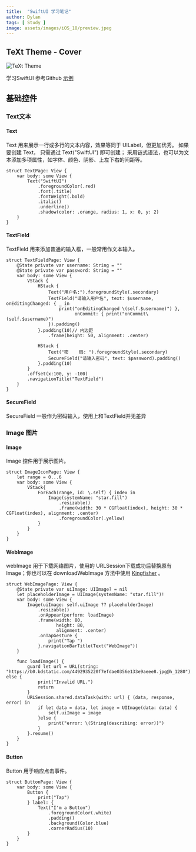 ```yaml
---
title:  "SwiftUI 学习笔记"
author: Dylan
tags: [ Study ]
image: assets/images/iOS_18/preview.jpeg
---
```

## TeXt Theme - Cover

![TeXt Theme](https://raw.githubusercontent.com/kitian616/jekyll-TeXt-theme/master/screenshots/TeXt-home.jpg)


学习SwiftUI 参考Github [示例](https://github.com/Jinxiansen/SwiftUI)

## 基础控件

### Text文本
#### Text
Text 用来展示一行或多行的文本内容，效果等同于 UILabel，但更加优秀。 如果要创建 Text， 只需通过 Text("SwiftUI") 即可创建； 采用链式语法，也可以为文本添加多项属性，如字体、颜色、阴影、上左下右的间距等。
```Text
struct TextPage: View {
    var body: some View {
        Text("SwiftUI")
            .foregroundColor(.red)
            .font(.title)
            .fontWeight(.bold)
            .italic()
            .underline()
            .shadow(color: .orange, radius: 1, x: 0, y: 2)
    }
}
```
#### TextField
TextField 用来添加普通的输入框，一般常用作文本输入。
```TextField
struct TextFieldPage: View {
    @State private var username: String = ""
    @State private var password: String = ""
    var body: some View {
        VStack {
            HStack {
                Text("用户名:").foregroundStyle(.secondary)
                TextField("请输入用户名", text: $username, onEditingChanged: { _ in
                    print("onEditingChanged \(self.$username)") },
                          onCommit: { print("onCommit\(self.$username)")
                }).padding()
            }.padding(10)// 内边距
                .frame(height: 50, alignment: .center)
            
            HStack {
                Text("密    码: ").foregroundStyle(.secondary)
                SecureField("请输入密码", text: $password).padding()
            }.padding(10)
        }
        .offset(x:100, y: -100)
        .navigationTitle("TextField")
    }
}
```
#### SecureField
SecureField 一般作为密码输入，使用上和TextField并无差异
### Image 图片

#### Image
Image 控件用于展示图片。
```Image
struct ImageIconPage: View {
    let range = 0...6
    var body: some View {
        VStack{
            ForEach(range, id: \.self) { index in
                Image(systemName: "star.fill")
                    .resizable()
                    .frame(width: 30 * CGFloat(index), height: 30 * CGFloat(index), alignment: .center)
                    .foregroundColor(.yellow)
            }
        }
    }
}
```
#### WebImage
webImage 用于下载网络图片，使用的 URLSession下载成功后替换原有 Image；你也可以在 downloadWebImage 方法中使用 [Kingfisher](https://github.com/onevcat/Kingfisher) 。
```WebImage
struct WebImagePage: View {
    @State private var uiImage: UIImage? = nil
    let placeholderImage = UIImage(systemName: "star.fill")!
    var body: some View {
        Image(uiImage: self.uiImage ?? placeholderImage)
            .resizable()
            .onAppear(perform: loadImage)
            .frame(width: 80,
                   height: 80,
                   alignment: .center)
            .onTapGesture {
                print("Tap ")
            }.navigationBarTitle(Text("WebImage"))
    }
    
    func loadImage() {
        guard let url = URL(string: "https://b0.bdstatic.com/4492935220f7efdae0356e133e9aeee8.jpg@h_1280") else {
            print("Invalid URL.")
            return
        }
        URLSession.shared.dataTask(with: url) { (data, response, error) in
            if let data = data, let image = UIImage(data: data) {
                self.uiImage = image
            }else {
                print("error: \(String(describing: error))")
            }
        }.resume()
    }
}
```
#### Button
Button 用于响应点击事件。
```Button
struct ButtonPage: View {
    var body: some View {
        Button {
            print("Tap")
        } label: {
            Text("I'm a Button")
                .foregroundColor(.white)
                .padding()
                .background(Color.blue)
                .cornerRadius(10)
        }
    }
}
```
